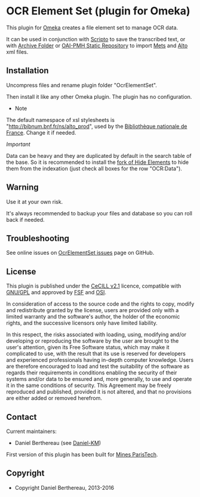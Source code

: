 OCR Element Set (plugin for Omeka)
==================================


This plugin for [Omeka] creates a file element set to manage OCR data.

It can be used in conjunction with [Scripto] to save the transcribed text, or
with [Archive Folder] or [OAI-PMH Static Repository] to import [Mets] and [Alto] 
xml files.


Installation
------------

Uncompress files and rename plugin folder "OcrElementSet".

Then install it like any other Omeka plugin. The plugin has no configuration.

* Note

The default namespace of xsl stylesheets is "http://bibnum.bnf.fr/ns/alto_prod",
used by the [Bibliothèque nationale de France]. Change it if needed.

*Important*

Data can be heavy and they are duplicated by default in the search table of the
base. So it is recommended to install the [fork of Hide Elements] to hide them
from the indexation (just check all boxes for the row "OCR:Data").


Warning
-------

Use it at your own risk.

It's always recommended to backup your files and database so you can roll back
if needed.


Troubleshooting
---------------

See online issues on [OcrElementSet issues] page on GitHub.


License
-------

This plugin is published under the [CeCILL v2.1] licence, compatible with
[GNU/GPL] and approved by [FSF] and [OSI].

In consideration of access to the source code and the rights to copy, modify and
redistribute granted by the license, users are provided only with a limited
warranty and the software's author, the holder of the economic rights, and the
successive licensors only have limited liability.

In this respect, the risks associated with loading, using, modifying and/or
developing or reproducing the software by the user are brought to the user's
attention, given its Free Software status, which may make it complicated to use,
with the result that its use is reserved for developers and experienced
professionals having in-depth computer knowledge. Users are therefore encouraged
to load and test the suitability of the software as regards their requirements
in conditions enabling the security of their systems and/or data to be ensured
and, more generally, to use and operate it in the same conditions of security.
This Agreement may be freely reproduced and published, provided it is not
altered, and that no provisions are either added or removed herefrom.


Contact
-------

Current maintainers:

* Daniel Berthereau (see [Daniel-KM])

First version of this plugin has been built for [Mines ParisTech].


Copyright
---------

* Copyright Daniel Berthereau, 2013-2016


[Omeka]: https://omeka.org
[Scripto]: https://github.com/Omeka/plugin-Scripto
[Archive Folder]: https://github.com/Daniel-KM/ArchiveFolder
[OAI-PMH Static Repository]: https://github.com/Daniel-KM/OaiPmhStaticRepository
[Mets]: https://www.loc.gov/standards/mets
[Alto]: https://www.loc.gov/standards/alto
[fork of Hide Elements]: https://github.com/Daniel-KM/HideElements
[Bibliothèque nationale de France]: http://bnf.fr
[OcrElementSet issues]: https://github.com/Daniel-KM/OcrElementSet/issues
[CeCILL v2.1]: https://www.cecill.info/licences/Licence_CeCILL_V2.1-en.html
[GNU/GPL]: https://www.gnu.org/licenses/gpl-3.0.html "GNU/GPL v3"
[FSF]: https://www.fsf.org
[OSI]: http://opensource.org
[Daniel-KM]: https://github.com/Daniel-KM "Daniel Berthereau"
[Mines ParisTech]: http://bib.mines-paristech.fr
